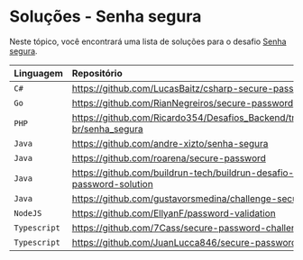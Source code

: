 # Soluções - Senha segura

Neste tópico, você encontrará uma lista de soluções para o desafio [Senha segura](PROBLEM.md).

| Linguagem | Repositório                                                                        |
|:----------|:-----------------------------------------------------------------------------------|
| `C#`      | https://github.com/LucasBaitz/csharp-secure-password                               |
| `Go`      | https://github.com/RianNegreiros/secure-password                                   |
| `PHP`     | https://github.com/Ricardo354/Desafios_Backend/tree/main/backend-br/senha_segura   |
| `Java`    | https://github.com/andre-xizto/senha-segura                                        |
| `Java`    | https://github.com/roarena/secure-password                                         |
| `Java`    | https://github.com/buildrun-tech/buildrun-desafio-backend-secure-password-solution |
| `Java`    | https://github.com/gustavorsmedina/challenge-secure-password                       |
| `NodeJS`  | https://github.com/EllyanF/password-validation                                     |
| `Typescript`  | https://github.com/7Cass/secure-password-challenge                                 |
| `Typescript`  | https://github.com/JuanLucca846/secure-password-api                                |